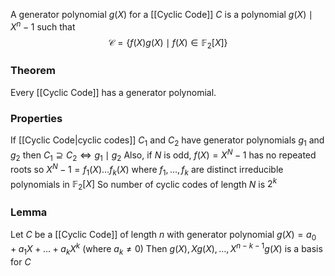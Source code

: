A generator polynomial $g(X)$ for a [[Cyclic Code]] $C$ is a polynomial $g(X)\mid X^{n}-1$ such that
$$
\mathcal{C}=\{ f(X)g(X) \mid f(X)\in \mathbb{F}_{2}[X] \}
$$
### Theorem
Every [[Cyclic Code]] has a generator polynomial.
### Properties
If [[Cyclic Code|cyclic codes]] $C_{1}$ and $C_{2}$ have generator polynomials $g_{1}$ and $g_{2}$ then $C_{1}\supseteq C_{2}\iff g_{1}\mid g_{2}$
Also, if $N$ is odd, $f(X)=X^{N}-1$ has no repeated roots so
$X^{N}-1=f_{1}(X)\dots f_{k}(X)$ where $f_{1},\dots,f_{k}$ are distinct irreducible polynomials in $\mathbb{F}_{2}[X]$ 
So number of cyclic codes of length $N$ is $2^{k}$

### Lemma
Let $C$ be a [[Cyclic Code]] of length $n$ with generator polynomial
$g(X)=a_{0}+a_{1}X+\dots+a_{k}X^{k}$ (where $a_{k}\neq 0$)
Then $g(X),Xg(X),\dots,X^{n-k-1}g(X)$ is a basis for $C$ 

